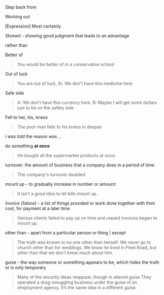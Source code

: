 


Step back from

Working out

[Expression] Most certainly

Shrewd - showing good judgment that leads to an advantage
> 

rather than
>

Better of
> You would be better of in a conservative school

Out of luck
> You are out of luck, Sr. We don't have this medicine here 
> 

Safe side
> A: We don't have this currency here. 
> B: Maybe I will get some dollars just to be on the safety side

Fell to her, his, kness
> The poor man fells to his kness in despair

*i was told* the reason was ...

do something **at once**
> He bought all the supermarket products at  once.

turnover: the amount of business that a company does in a period of time
> The company's turnover doubled

mount up - to gradually increase in number or amount:
> It isn't a good idea to let bills mount up.

invoice {fatura} - a list of things provided or work done together with their cost, for payment at a later time
> Various clients failed to pay up on time and unpaid invoices began to mount up.

other than - apart from a particular person or thing | except
> The truth was known to no one other than herself.
>  We never go to church other than for weddings.
>  We know he lived in Fleet Road, but other than that we don’t know much about him.

guise - the way someone or something appears to be, which hides the truth or is only temporary
> Many of the security ideas reappear, though in altered guise
> They operated a drug-smuggling business under the guise of an employment agency.
> It’s the same idea in a different guise.



